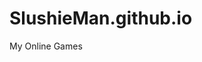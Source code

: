 # SlushieMan.github.io
My Online Games
<html lang="en"><head><meta charset="UTF-8"/><meta content="noindex" name="robots"/><link rel="canonical" href="https://fng-slushie.itch.io/html-test"/><title>itch.io</title><meta value="Ikt1d3BvTGlQVXNXY1JlWCBVUiBCVVRUIEFYd2lnTnNwTUNvMVRYeSI=.ykAe0iJNl4IJmFvE60Cnb8FqJ2w=" name="csrf_token"/><meta content="itch.io" property="og:site_name"/><script type="text/javascript" src="https://static.itch.io/lib.js?1636244388"></script><script type="text/javascript" src="https://static.itch.io/bundle.min.js?1636244388"></script><script data-src="https://static.itch.io/react.min.js?1636244388" id="lib_react_src"></script><script type="text/javascript" src="https://static.itch.io/intern.min.js?1636244388"></script><script type="text/javascript">if (!window.location.hostname.match(/localhost/)) {        (function(i,s,o,g,r,a,m){i['GoogleAnalyticsObject']=r;i[r]=i[r]||function(){
        (i[r].q=i[r].q||[]).push(arguments)},i[r].l=1*new Date();a=s.createElement(o),
        m=s.getElementsByTagName(o)[0];a.async=1;a.src=g;m.parentNode.insertBefore(a,m)
        })(window,document,'script','//www.google-analytics.com/analytics.js','ga');

        ga("create", {"cookieDomain":"auto","userId":"3694810","trackingId":"UA-136625-13"})
        ga("set", 'anonymizeIp', true);
        ga("send", "pageview");
        ga("require", "ecommerce");
      }</script><link rel="stylesheet" href="https://static.itch.io/upload_embed.css?1636244388"/><script type="text/javascript" src="https://static.itch.io/upload_embed.js?1636244388"></script><style type="text/css" id="embed_theme">body{background-color:#333333}.itchio_footer svg.svgicon{fill:#ffffff}
</style><body data-page_name="upload_embed" data-host="itch.io" class="locale_en no_theme_toggle"><div id="upload_embed_page_781" class="upload_embed_page page_widget"><div class="game_frame"><iframe mozallowfullscreen="true" frameborder="0" src="//v6p9d9t4.ssl.hwcdn.net/html/4732417/index.html" scrolling="no" webkitallowfullscreen="true" msallowfullscreen="true" height="100%" allowtransparency="true" id="game_drop" width="100%" allowfullscreen="true"></iframe></div><div class="itchio_footer"><a target="_blank" href="https://fng-slushie.itch.io/html-test"><svg viewBox="0 0 775 199" height="14" width="55" class="svgicon icon_itchio_full" role="img" aria-hidden fill="currentColor" version="1.1"><path d="M253.95 174.12V70.95h34.81v103.17h-34.81zm17.614-111.56q-8.808 0-13.63-4.404-4.614-4.403-4.614-11.743 0-6.92 4.613-11.743 4.823-4.823 13.63-4.823 8.808 0 13.422 4.823 4.823 4.823 4.823 11.743 0 7.34-4.823 11.743-4.613 4.404-13.42 4.404zM340.7 176.22q-15.1 0-22.86-7.97-7.548-8.177-7.548-22.647v-48.86h-13.84V70.948h13.84V45.784h34.81V70.95h22.65v25.79H345.1v43.828q0 4.824 1.888 6.92 2.097 1.888 6.29 1.888 5.663 0 12.373-5.033l7.97 22.858q-6.08 4.2-13.84 6.71-7.76 2.31-19.08 2.31zm85.62 0q-23.907 0-37.747-13.63-13.63-13.632-13.63-39.635 0-18.873 7.758-31.665 7.97-13.21 19.93-17.825 12.58-4.823 23.28-4.823 13.42 0 22.44 5.452 9.02 5.243 13.21 11.534 4.41 6.29 6.29 9.856l-24.11 15.518q-3.35-6.92-7.34-10.905-3.98-3.984-9.64-3.984-7.97 0-12.58 6.29-4.61 6.292-4.61 19.084 0 13.84 5.45 20.34 5.45 6.502 15.52 6.502 7.97 0 13.21-2.94 5.45-2.94 10.277-7.55l11.115 26q-5.034 4.19-14.89 8.39-9.856 3.98-23.906 3.98zm50.65-2.1V34.04h35.02v42.57q4.403-3.146 10.694-5.452 6.29-2.517 15.1-2.517 18.453 0 27.47 10.49 9.227 10.49 9.227 29.57v65.43h-35.02v-61.24q0-8.8-3.35-12.79-3.35-4.19-8.81-4.19-4.61 0-8.6 2.1-3.98 2.1-6.71 4.41v71.72h-35.02zm124.4 2.1q-8.39 0-13.212-4.823-4.823-4.823-4.823-12.372 0-7.55 4.823-12.582 4.823-5.033 13.21-5.033 7.97 0 12.793 5.033 4.83 5.033 4.83 12.582 0 7.55-4.82 12.372-4.61 4.823-12.79 4.823zm25.75-2.1V70.95h34.81v103.17h-34.81zm17.61-111.54q-8.81 0-13.632-4.404-4.613-4.404-4.613-11.743 0-6.92 4.613-11.743 4.823-4.823 13.63-4.823 8.808 0 13.422 4.823 4.823 4.823 4.823 11.743 0 7.34-4.823 11.743-4.613 4.404-13.42 4.404zm78.67 113.64q-12.164 0-21.6-3.984-9.437-4.194-16.147-11.324-6.5-7.34-10.066-17.196-3.355-10.066-3.355-21.81 0-17.404 7.55-30.406 7.758-12.792 19.292-17.825 11.743-5.033 24.325-5.033 18.03 0 29.77 8.388 11.95 8.388 16.78 20.97 4.82 12.582 4.82 23.906 0 11.743-3.57 21.81-3.35 9.855-10.07 17.195-6.5 7.13-16.15 11.33-9.435 3.99-21.6 3.99zm0-26.842q8.807 0 12.79-7.34 3.985-7.55 3.985-20.13 0-11.954-4.194-19.084-4.19-7.13-12.58-7.13-8.18 0-12.37 7.13-4.19 7.13-4.19 19.083 0 12.582 3.99 20.13 4.2 7.34 12.58 7.34z"/><path d="M28.832 1.228C19.188 6.954.186 28.785.004 34.51v9.478c0 12.014 11.23 22.572 21.424 22.572 12.24 0 22.44-10.146 22.442-22.187 0 12.04 9.85 22.187 22.093 22.187 12.242 0 21.776-10.146 21.776-22.187 0 12.04 10.47 22.187 22.71 22.187h.22c12.24 0 22.72-10.146 22.72-22.187 0 12.04 9.53 22.187 21.77 22.187s22.09-10.146 22.09-22.187c0 12.04 10.2 22.187 22.44 22.187 10.19 0 21.42-10.557 21.42-22.572V34.51c-.19-5.725-19.19-27.556-28.83-33.282-29.97-1.053-50.76-1.234-81.73-1.23C79.59 0 37.36.483 28.83 1.228zm58.753 59.674c-1.166 2.046-2.627 3.903-4.308 5.546-4.62 4.52-10.956 7.32-17.94 7.32-6.985 0-13.356-2.8-17.976-7.322-1.67-1.64-2.94-3.394-4.11-5.436v.004c-1.16 2.046-2.79 3.798-4.46 5.44-4.62 4.52-10.99 7.317-17.97 7.317-.84 0-1.71-.23-2.42-.47-.982 10.25-1.4 20.04-1.545 27.19v.04c-.02 3.63-.035 6.61-.054 10.75.19 21.51-2.13 69.7 9.48 81.54 17.99 4.2 51.094 6.11 84.31 6.12h.003c33.214-.01 66.32-1.92 84.31-6.11 11.61-11.843 9.29-60.033 9.48-81.536-.017-4.14-.034-7.122-.053-10.75v-.04c-.15-7.142-.565-16.935-1.55-27.183-.71.24-1.587.473-2.43.473-6.98 0-13.354-2.797-17.975-7.316-1.675-1.644-3.3-3.396-4.463-5.44l-.005-.006c-1.166 2.04-2.437 3.797-4.112 5.436-4.62 4.522-10.99 7.322-17.973 7.322s-13.32-2.8-17.94-7.32c-1.68-1.644-3.14-3.5-4.31-5.547-1.163 2.04-2.59 3.907-4.266 5.546-4.62 4.52-10.99 7.32-17.98 7.32-.244 0-.49-.01-.73-.02h-.008c-.243.01-.486.02-.73.02-6.986 0-13.357-2.8-17.978-7.32-1.678-1.64-3.106-3.503-4.27-5.544zM69.123 84.775l-.002.008h.02c7.31.016 13.81 0 21.85 8.783 6.34-.663 12.95-.996 19.58-.985h.01c6.63-.01 13.24.33 19.58.99 8.05-8.78 14.54-8.76 21.85-8.78h.02v-.01c3.458 0 17.27 0 26.9 27.04l10.347 37.1c7.665 27.6-2.453 28.28-15.073 28.3-18.72-.69-29.08-14.29-29.08-27.88-10.36 1.7-22.45 2.55-34.535 2.55h-.005c-12.086 0-24.172-.85-34.53-2.55 0 13.59-10.36 27.18-29.078 27.88-12.62-.02-22.74-.7-15.073-28.29l10.34-37.1c9.63-27.04 23.45-27.04 26.9-27.04zm41.44 21.25v.007c-.017.017-19.702 18.096-23.24 24.526l12.89-.516v11.24c0 .527 5.174.313 10.35.074h.007c5.177.24 10.35.453 10.35-.073v-11.24l12.89.514c-3.538-6.43-23.24-24.525-23.24-24.525v-.006l-.002.002z" /></svg></a><div class="spacer"></div><button title="Fullscreen" class="fullscreen_btn"><svg height="14" width="14" class="svgicon icon_enlarge" role="img" aria-hidden viewBox="0 0 500 500" version="1.1"><path d="m 0,0 v 203.12521 l 78.125081,-78.12508 93.750099,93.7501 46.87505,-46.87505 -93.7501,-93.7501 L 203.12521,0 Z m 296.87531,0 78.12508,78.12508 -93.7501,93.7501 46.87505,46.87505 93.7501,-93.7501 78.12508,78.12508 V 0 Z M 171.87518,281.25029 78.125081,375.00039 0,296.87531 v 203.12521 h 203.12521 l -78.12508,-78.12508 93.7501,-93.7501 z m 156.25016,0 -46.87505,46.87505 93.7501,93.7501 -78.12508,78.12508 H 500.00052 V 296.87531 l -78.12508,78.12508 z" /></svg></button></div></div><script type="text/javascript">new I.UploadEmbed('#upload_embed_page_781', {"upload":{"url":"\/\/v6p9d9t4.ssl.hwcdn.net\/html\/4732417\/index.html","upload_id":4732417,"type":"html"}});</script></body></head></html>
